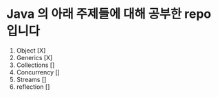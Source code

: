 # Java 의 아래 주제들에 대해 공부한 repo 입니다

1. Object [X]
2. Generics [X]
3. Collections []
4. Concurrency []
5. Streams []
6. reflection []